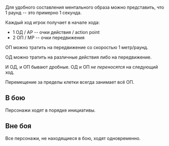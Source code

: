 Для удобного составления ментального образа можно представить, что 1 раунд -- это примерно 1 секунда.

Каждый ход игрок получает в начале хода:
* 1 ОД / AP -- очки действия / action point
* 2 ОП / MP -- очки передвижения

ОП можно тратить на передвижение со скоростью 1 метр/раунд.

ОД можно тратить на различные действия либо на передвижение.

И ОД, и ОП бывают дробные. ОД и ОП *не переносятся* на следующий ход.

Перемещение за пределы клетки всегда занимает всё ОП.

## В бою

Персонажи ходят в порядке инициативы.

## Вне боя

Все персонажи, не находящиеся в бою, ходят одновременно.